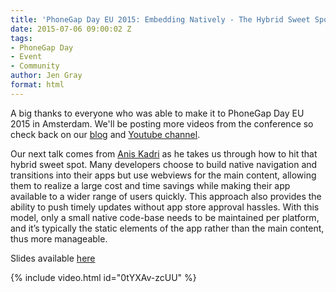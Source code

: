 ```yaml
---
title: 'PhoneGap Day EU 2015: Embedding Natively - The Hybrid Sweet Spot'
date: 2015-07-06 09:00:02 Z
tags:
- PhoneGap Day
- Event
- Community
author: Jen Gray
format: html
---
```


A big thanks to everyone who was able to make it to PhoneGap Day EU 2015 in Amsterdam. We'll be posting more videos from the conference so check back on our [blog](http://phonegap.com/blog/tag/phonegap-day/) and [Youtube channel](https://www.youtube.com/user/PhoneGap).

Our next talk comes from [Anis Kadri](https://twitter.com/aniskadri) as he takes us through how to hit that hybrid sweet spot. Many developers choose to build native navigation and transitions into their apps but use webviews for the main content, allowing them to realize a large cost and time savings while making their app available to a wider range of users quickly. This approach also provides the ability to push timely updates without app store approval hassles. With this model, only a small native code-base needs to be maintained per platform, and it’s typically the static elements of the app rather than the main content, thus more manageable.

Slides available [here](https://docs.google.com/presentation/d/1k9G05Q0Z4y2mgoJsH019Zh1GMZy8tEWk0zvHyxskKYo/edit#slide=id.p)

{% include video.html id="0tYXAv-zcUU" %}
